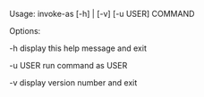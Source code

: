 Usage: invoke-as [-h] | [-v] [-u USER] COMMAND

Options:

  -h                            display this help message and exit

  -u USER                       run command as USER

  -v                            display version number and exit

